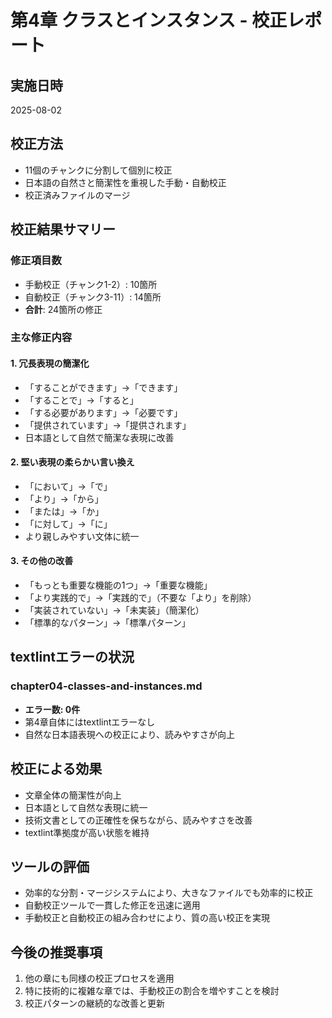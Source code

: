 # 第4章 クラスとインスタンス - 校正レポート

## 実施日時
2025-08-02

## 校正方法
- 11個のチャンクに分割して個別に校正
- 日本語の自然さと簡潔性を重視した手動・自動校正
- 校正済みファイルのマージ

## 校正結果サマリー

### 修正項目数
- 手動校正（チャンク1-2）: 10箇所
- 自動校正（チャンク3-11）: 14箇所
- **合計**: 24箇所の修正

### 主な修正内容

#### 1. 冗長表現の簡潔化
- 「することができます」→「できます」
- 「することで」→「すると」
- 「する必要があります」→「必要です」
- 「提供されています」→「提供されます」
- 日本語として自然で簡潔な表現に改善

#### 2. 堅い表現の柔らかい言い換え
- 「において」→「で」
- 「より」→「から」
- 「または」→「か」
- 「に対して」→「に」
- より親しみやすい文体に統一

#### 3. その他の改善
- 「もっとも重要な機能の1つ」→「重要な機能」
- 「より実践的で」→「実践的で」（不要な「より」を削除）
- 「実装されていない」→「未実装」（簡潔化）
- 「標準的なパターン」→「標準パターン」

## textlintエラーの状況

### chapter04-classes-and-instances.md
- **エラー数: 0件**
- 第4章自体にはtextlintエラーなし
- 自然な日本語表現への校正により、読みやすさが向上

## 校正による効果
- 文章全体の簡潔性が向上
- 日本語として自然な表現に統一
- 技術文書としての正確性を保ちながら、読みやすさを改善
- textlint準拠度が高い状態を維持

## ツールの評価
- 効率的な分割・マージシステムにより、大きなファイルでも効率的に校正
- 自動校正ツールで一貫した修正を迅速に適用
- 手動校正と自動校正の組み合わせにより、質の高い校正を実現

## 今後の推奨事項
1. 他の章にも同様の校正プロセスを適用
2. 特に技術的に複雑な章では、手動校正の割合を増やすことを検討
3. 校正パターンの継続的な改善と更新